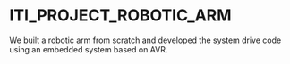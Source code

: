 # ITI_PROJECT_ROBOTIC_ARM
We built a robotic arm from scratch and developed the system drive code using an embedded system based on AVR.
